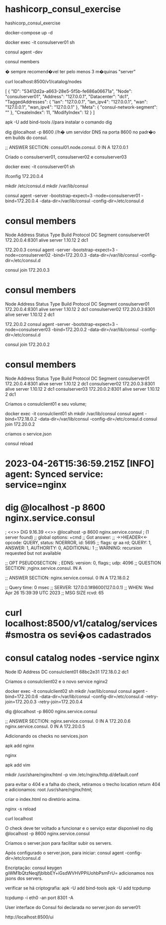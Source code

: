 # hashicorp_consul_exercise
hashicorp_consul_exercise

docker-compose up -d

docker exec -it consulserver01 sh

consul agent -dev

consul members

� sempre recomend�vel ter pelo menos 3 m�quinas "server"

curl localhost:8500/v1/catalog/nodes

[
    {
        "ID": "53412d2a-a663-28e5-5f5b-fe686a06671a",
        "Node": "consulserver01",
        "Address": "127.0.0.1",
        "Datacenter": "dc1",
        "TaggedAddresses": {
            "lan": "127.0.0.1",
            "lan_ipv4": "127.0.0.1",
            "wan": "127.0.0.1",
            "wan_ipv4": "127.0.0.1"
        },
        "Meta": {
            "consul-network-segment": ""
        },
        "CreateIndex": 11,
        "ModifyIndex": 12
    }
]



apk -U add bind-tools   //para instalar o comando dig

dig @localhost -p 8600  //h� um servidor DNS na porta 8600 no padr�o em builds do consul.

;; ANSWER SECTION:
consul01.node.consul.   0       IN      A       127.0.0.1

Criado o consulserver01, consulserver02 e consulserver03

docker exec -it consulserver01 sh

ifconfig
172.20.0.4

mkdir /etc/consul.d
mkdir /var/lib/consul

consul agent -server -bootstrap-expect=3 -node=consulserver01 -bind=172.20.0.4 -data-dir=/var/lib/consul -config-dir=/etc/consul.d

# consul members
Node            Address          Status  Type    Build    Protocol  DC   Segment
consulserver01  172.20.0.4:8301  alive   server  1.10.12  2         dc1  <all>

172.20.0.3
consul agent -server -bootstrap-expect=3 -node=consulserver02 -bind=172.20.0.3 -data-dir=/var/lib/consul -config-dir=/etc/consul.d

consul join 172.20.0.3

# consul members
Node            Address          Status  Type    Build    Protocol  DC   Segment
consulserver01  172.20.0.4:8301  alive   server  1.10.12  2         dc1  <all>
consulserver02  172.20.0.3:8301  alive   server  1.10.12  2         dc1  <all>

172.20.0.2
consul agent -server -bootstrap-expect=3 -node=consulserver03 -bind=172.20.0.2 -data-dir=/var/lib/consul -config-dir=/etc/consul.d

consul join 172.20.0.2
# consul members
Node            Address          Status  Type    Build    Protocol  DC   Segment
consulserver01  172.20.0.4:8301  alive   server  1.10.12  2         dc1  <all>
consulserver02  172.20.0.3:8301  alive   server  1.10.12  2         dc1  <all>
consulserver03  172.20.0.2:8301  alive   server  1.10.12  2         dc1  <all>

Criamos o consulclient01 e seu volume;

docker exec -it consulclient01 sh
mkdir /var/lib/consul
consul agent -bind=172.18.0.2 -data-dir=/var/lib/consul -config-dir=/etc/consul.d
consul join 172.20.0.2

criamos o service.json

consul reload

# 2023-04-26T15:36:59.215Z [INFO]  agent: Synced service: service=nginx

# dig @localhost -p 8600 nginx.service.consul

; <<>> DiG 9.16.39 <<>> @localhost -p 8600 nginx.service.consul
; (1 server found)
;; global options: +cmd
;; Got answer:
;; ->>HEADER<<- opcode: QUERY, status: NOERROR, id: 5695
;; flags: qr aa rd; QUERY: 1, ANSWER: 1, AUTHORITY: 0, ADDITIONAL: 1
;; WARNING: recursion requested but not available

;; OPT PSEUDOSECTION:
; EDNS: version: 0, flags:; udp: 4096
;; QUESTION SECTION:
;nginx.service.consul.          IN      A

;; ANSWER SECTION:
nginx.service.consul.   0       IN      A       172.18.0.2

;; Query time: 0 msec
;; SERVER: 127.0.0.1#8600(127.0.0.1)
;; WHEN: Wed Apr 26 15:39:39 UTC 2023
;; MSG SIZE  rcvd: 65

# curl localhost:8500/v1/catalog/services  #smostra os sevi�os cadastrados
# consul catalog nodes -service nginx
Node            ID        Address     DC
consulclient01  68bc2e31  172.18.0.2  dc1

Criamos o consulclient02 e o novo service nginx2

docker exec -it consulclient02 sh
mkdir /var/lib/consul
consul agent -bind=172.20.0.6 -data-dir=/var/lib/consul -config-dir=/etc/consul.d -retry-join=172.20.0.3 -retry-join=172.20.0.4

dig @localhost -p 8600 nginx.service.consul

;; ANSWER SECTION:
nginx.service.consul.   0       IN      A       172.20.0.6
nginx.service.consul.   0       IN      A       172.20.0.5

Adicionando os checks no services.json

apk add nginx

nginx

apk add vim

mkdir /usr/share/nginx/html -p
vim /etc/nginx/http.d/default.conf

para evitar o 404 e a falha do check, retiramos o trecho location return 404 e adicionamos:
root /usr/share/nginx/html;

criar o index.html no diretório acima.

nginx -s reload

curl localhost

O check deve ter voltado a funcionar e o serviço estar disponível no dig @localhost -p 8600 nginx.service.consul

Criamos o server.json para facilitar subir os servers.

Após configurado o server.json, para iniciar:
consul agent -config-dir=/etc/consul.d

Encriptação:
consul keygen
giWM1bQtzNeqjfjbIbbEY+iGsdWVHVPPiUohbPsmFrU=
adicionamos nos jsons dos servers.

verificar se há criptografia:
apk -U add bind-tools
apk -U add tcpdump

tcpdump -i eth0 -an port 8301 -A

User interface do Consul foi declarada no server.json do server01:

http://localhost:8500/ui



